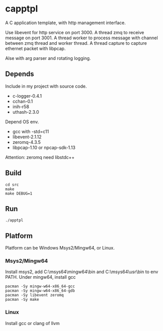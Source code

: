 # capptpl

A C application template, with http management interface.

Use libevent for http service on port 3000.
A thread zmq to receive message on port 3001.
A thread worker to process message with channel between zmq thread and worker thread.
A thread capture to capture ethernet packet with libpcap.

Alse with arg parser and rotating logging.

## Depends

Include in my project with source code. 
- c-logger-0.4.1
- cchan-0.1
- inih-r58
- uthash-2.3.0

Depend OS env.
- gcc with -std=c11
- libevent-2.1.12
- zeromq-4.3.5
- libpcap-1.10 or npcap-sdk-1.13

Attention: zeromq need libstdc++

## Build

```
cd src
make
make DEBUG=1
```

## Run

```
./apptpl
```

## Platform

Platform can be Windows Msys2/Mingw64, or Linux.

### Msys2/Mingw64

Install msys2, add C:\msys64\mingw64\bin and C:\msys64\usr\bin to env PATH.
Under mingw64, install gcc

```
pacman -Sy mingw-w64-x86_64-gcc
pacman -Sy mingw-w64-x86_64-gdb
pacman -Sy libevent zeromq
pacman -Sy make
```

### Linux

Install gcc or clang of llvm
